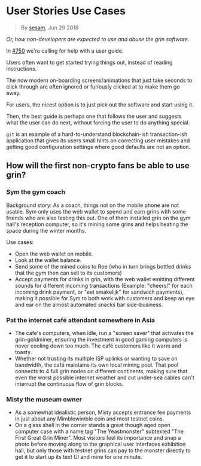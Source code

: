 # User Stories Use Cases

> By [sesam](https://github.com/sesam), Jun 29 2018

_Or, how non-developers are expected to use and abuse the grin software._

In [#750](https://github.com/mimblewimble/grin/issues/750) we're calling for help with a user guide.

Users often want to get started trying things out, instead of reading instructions.

The now modern on-boarding screens/animations that just take seconds to click through are often ignored or furiously clicked at to make them go away.

For users, the nicest option is to just pick out the software and start using it.

Then, the best guide is perhaps one that follows the user and suggests what the user can do next, without forcing the user to do anything special.

`git` is an example of a hard-to-understand blockchain-ish transaction-ish application that gives its users small hints on correcting user mistakes and getting good configuration settings where good defaults are not an option.

## How will the first non-crypto fans be able to use grin?

### Sym the gym coach

Background story: As a coach, things not on the mobile phone are not usable. Sym only uses the web wallet to spend and earn grins with some friends who are also testing this out. One of them installed grin on the gym hall's reception computer, so it's mining some grins and helps heating the space during the winter months.

Use cases:

- Open the web wallet on mobile.
- Look at the wallet balance.
- Send some of the mined coins to Roe (who in turn brings bottled drinks that the gym then can sell to its customers)
- Accept payments for drinks in grin, with the web wallet emitting different sounds for different incoming transactions (Example: "cheers!" for each incoming drink payment, or "eet smakelijk" for sandwich payments), making it possible for Sym to both work with customers and keep an eye and ear on the almost automated snacks bar side-business.

### Pat the internet café attendant somewhere in Asia

- The cafe's computers, when idle, run a "screen saver" that activates the grin-goldminer, ensuring the investment in good gaming computers is never cooling down too much. The café customers like it warm and toasty.
- Whether not trusting its multiple ISP uplinks or wanting to save on bandwidth, the café maintains its own local mining pool. That pool connects to 4 full grin nodes on different continents, making sure that even the worst possible internet weather and cut under-sea cables can't interrupt the continuous flow of grin blocks.

### Misty the museum owner

- As a somewhat idealistic person, Misty accepts entrance fee payments in just about any Mimblewimble coin and most testnet coins.
- On a glass shell in the corner stands a great though aged open computer case with a name tag "The Yeastmonster" subtexted "The First Great Grin Miner". Most visitors feel its importance and snap a photo before moving along to the graphical user interfaces exhibition hall, but only those with testnet grins can pay to the monster directly to get it to start up its text UI and mine for one minute.
